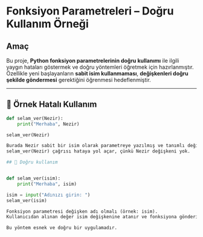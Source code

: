 #  Fonksiyon Parametreleri – Doğru Kullanım Örneği

##  Amaç
Bu proje, **Python fonksiyon parametrelerinin doğru kullanımı** ile ilgili yaygın hataları göstermek ve doğru yöntemleri öğretmek için hazırlanmıştır.  
Özellikle yeni başlayanların **sabit isim kullanmaması**, **değişkenleri doğru şekilde göndermesi** gerektiğini öğrenmesi hedeflenmiştir.

---

## 🔹 Örnek Hatalı Kullanım
```python
def selam_ver(Nezir):
    print("Merhaba", Nezir)

selam_ver(Nezir)

Burada Nezir sabit bir isim olarak parametreye yazılmış ve tanımlı değil.
selam_ver(Nezir) çağrısı hataya yol açar, çünkü Nezir değişkeni yok.

## 🔹 Doğru kullanım


def selam_ver(isim):
    print("Merhaba", isim)

isim = input("Adınızı girin: ")
selam_ver(isim)

Fonksiyon parametresi değişken adı olmalı (örnek: isim).
Kullanıcıdan alınan değer isim değişkenine atanır ve fonksiyona gönderilir.

Bu yöntem esnek ve doğru bir uygulamadır.

